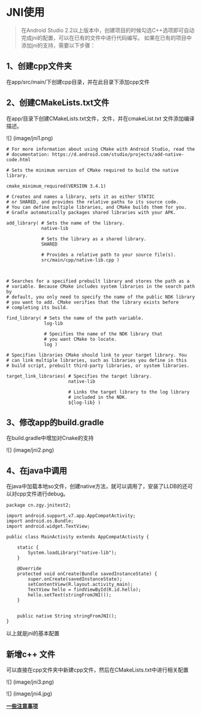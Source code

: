 # JNI使用

> 在Android Studio 2.2以上版本中，创建项目的时候勾选C++选项即可自动完成jni的配置，可以在已有的文件中进行代码编写。
> 如果在已有的项目中添加jni的支持，需要以下步骤：
> 

## 1、创建cpp文件夹
在app/src/main/下创建cpp目录，并在此目录下添加cpp文件

## 2、创建CMakeLists.txt文件
在app/目录下创建CMakeLists.txt文件，文件，并在cmakeList.txt 文件添加编译描述。 

![] (image/jni1.png)

```
# For more information about using CMake with Android Studio, read the
# documentation: https://d.android.com/studio/projects/add-native-code.html

# Sets the minimum version of CMake required to build the native library.

cmake_minimum_required(VERSION 3.4.1)

# Creates and names a library, sets it as either STATIC
# or SHARED, and provides the relative paths to its source code.
# You can define multiple libraries, and CMake builds them for you.
# Gradle automatically packages shared libraries with your APK.

add_library( # Sets the name of the library.
             native-lib

             # Sets the library as a shared library.
             SHARED

             # Provides a relative path to your source file(s).
             src/main/cpp/native-lib.cpp )



# Searches for a specified prebuilt library and stores the path as a
# variable. Because CMake includes system libraries in the search path by
# default, you only need to specify the name of the public NDK library
# you want to add. CMake verifies that the library exists before
# completing its build.

find_library( # Sets the name of the path variable.
              log-lib

              # Specifies the name of the NDK library that
              # you want CMake to locate.
              log )

# Specifies libraries CMake should link to your target library. You
# can link multiple libraries, such as libraries you define in this
# build script, prebuilt third-party libraries, or system libraries.

target_link_libraries( # Specifies the target library.
                       native-lib

                       # Links the target library to the log library
                       # included in the NDK.
                       ${log-lib} )
```

## 3、修改app的build.gradle
在build.gradle中增加对Cnake的支持

![] (image/jni2.png)

## 4、在java中调用

在java中加载本地so文件，创建native方法，就可以调用了，安装了LLDB的还可以对cpp文件进行debug。

```
package cn.zgy.jnitest2;

import android.support.v7.app.AppCompatActivity;
import android.os.Bundle;
import android.widget.TextView;

public class MainActivity extends AppCompatActivity {

    static {
        System.loadLibrary("native-lib");
    }

    @Override
    protected void onCreate(Bundle savedInstanceState) {
        super.onCreate(savedInstanceState);
        setContentView(R.layout.activity_main);
        TextView hello = findViewById(R.id.hello);
        hello.setText(stringFromJNI());
    }


    public native String stringFromJNI();
}

```

以上就是jni的基本配置

## 新增c++ 文件

可以直接在cpp文件夹中新建cpp文件，然后在CMakeLists.txt中进行相关配置

![] (image/jni3.png)

![] (image/jni4.jpg)




[**一些注意事项**](https://blog.csdn.net/zeqiao/article/details/77893167)